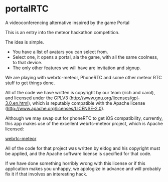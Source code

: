 # portalRTC

A videoconferencing alternative inspired by the game Portal

This is an entry into the meteor hackathon competition.

The idea is simple.  

* You have a list of avatars you can select from.
* Select one, it opens a portal, ala the game, with all the same coolness, to that device.
* The only other features we will have are invitation and signup.

We are playing with webrtc-meteor, PhoneRTC and some other meteor RTC stuff to get things done.

All of the code we have written is copyright by our team (rich and carol), and licensed under the GPLV3 (http://www.gnu.org/licenses/gpl-3.0.en.html), which is reputably compatible with the Apache license (http://www.apache.org/licenses/LICENSE-2.0).

Although we may swap out for phoneRTC to get iOS compatibility, currently, this app makes use of the excellent webrtc-meteor project, which is Apache licensed:

[webrtc-meteor](https://github.com/foxdog-studios/meteor-webrtc)

All of the code for that project was written by eldog and his copyright must be applied, and the Apache software license is specified for that code.

If we have done something horribly wrong with this license or if this application makes you unhappy, we apologize in advance and will probably fix it if that involves an interesting hack.
 
